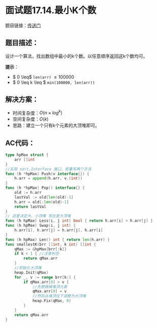 # 面试题17.14.最小K个数
题目链接：[传送门](https://leetcode-cn.com/problems/smallest-k-lcci/)

## 题目描述：
设计一个算法，找出数组中最小的k个数。以任意顺序返回这k个数均可。

**提示**：
- $ 0 \leq$  `len(arr)` $\leq 100000$
- $ 0 \leq  k \leq $ `min(100000, len(arr))`

## 解决方案：
- 时间复杂度：$O(n \times log^k)$
- 空间复杂度：$O(k)$
- 思路：建立一个只有k个元素的大顶堆即可。

## AC代码：
```go
type hpMax struct {
	arr []int
}
//实现 sort.Interface 接口，即重写两个方法
func (h *hpMax) Push(v interface{}) {
	h.arr = append(h.arr, v.(int))
}
func (h *hpMax) Pop() interface{} {
	old := h.arr
	lastVal := old[len(old)-1]
	h.arr = old[:len(old)-1]
	return lastVal
}
// 这里决定大、小顶堆 现在是大顶堆
func (h hpMax) Less(i, j int) bool { return h.arr[i] > h.arr[j] }
func (h hpMax) Swap(i, j int) {
	h.arr[i], h.arr[j] = h.arr[j], h.arr[i]
}
func (h hpMax) Len() int { return len(h.arr) }
func smallestK(brr []int, k int) []int {
	qMax := &hpMax{brr[:k]}
	if k < 1 { //注意判空
		return qMax.arr
	}
	//初始化大顶堆
	heap.Init(qMax)
	for _, v := range brr[k:] {
		if qMax.arr[0] > v {
			//先替换掉堆顶元素
			qMax.arr[0] = v
			//然后从堆顶往下调整为大顶堆
			heap.Fix(qMax, 0)
		}
	}
	return qMax.arr
}
```